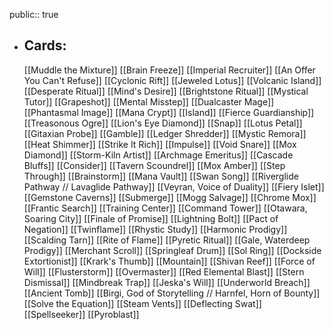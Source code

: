 public:: true
- ## Cards:
	[[Muddle the Mixture]]
	[[Brain Freeze]]
	[[Imperial Recruiter]]
	[[An Offer You Can't Refuse]]
	[[Cyclonic Rift]]
	[[Jeweled Lotus]]
	[[Volcanic Island]]
	[[Desperate Ritual]]
	[[Mind's Desire]]
	[[Brightstone Ritual]]
	[[Mystical Tutor]]
	[[Grapeshot]]
	[[Mental Misstep]]
	[[Dualcaster Mage]]
	[[Phantasmal Image]]
	[[Mana Crypt]]
	[[Island]]
	[[Fierce Guardianship]]
	[[Treasonous Ogre]]
	[[Lion's Eye Diamond]]
	[[Snap]]
	[[Lotus Petal]]
	[[Gitaxian Probe]]
	[[Gamble]]
	[[Ledger Shredder]]
	[[Mystic Remora]]
	[[Heat Shimmer]]
	[[Strike It Rich]]
	[[Impulse]]
	[[Void Snare]]
	[[Mox Diamond]]
	[[Storm-Kiln Artist]]
	[[Archmage Emeritus]]
	[[Cascade Bluffs]]
	[[Consider]]
	[[Tavern Scoundrel]]
	[[Mox Amber]]
	[[Step Through]]
	[[Brainstorm]]
	[[Mana Vault]]
	[[Swan Song]]
	[[Riverglide Pathway // Lavaglide Pathway]]
	[[Veyran, Voice of Duality]]
	[[Fiery Islet]]
	[[Gemstone Caverns]]
	[[Submerge]]
	[[Mogg Salvage]]
	[[Chrome Mox]]
	[[Frantic Search]]
	[[Training Center]]
	[[Command Tower]]
	[[Otawara, Soaring City]]
	[[Finale of Promise]]
	[[Lightning Bolt]]
	[[Pact of Negation]]
	[[Twinflame]]
	[[Rhystic Study]]
	[[Harmonic Prodigy]]
	[[Scalding Tarn]]
	[[Rite of Flame]]
	[[Pyretic Ritual]]
	[[Gale, Waterdeep Prodigy]]
	[[Merchant Scroll]]
	[[Springleaf Drum]]
	[[Sol Ring]]
	[[Dockside Extortionist]]
	[[Krark's Thumb]]
	[[Mountain]]
	[[Shivan Reef]]
	[[Force of Will]]
	[[Flusterstorm]]
	[[Overmaster]]
	[[Red Elemental Blast]]
	[[Stern Dismissal]]
	[[Mindbreak Trap]]
	[[Jeska's Will]]
	[[Underworld Breach]]
	[[Ancient Tomb]]
	[[Birgi, God of Storytelling // Harnfel, Horn of Bounty]]
	[[Solve the Equation]]
	[[Steam Vents]]
	[[Deflecting Swat]]
	[[Spellseeker]]
	[[Pyroblast]]
